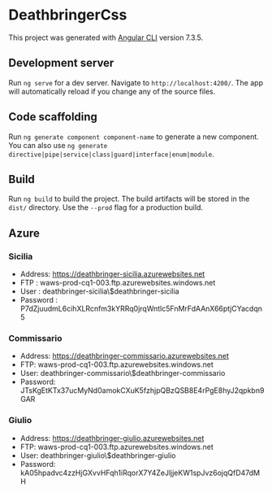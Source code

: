 # DeathbringerCss

This project was generated with [Angular CLI](https://github.com/angular/angular-cli) version 7.3.5.

## Development server

Run `ng serve` for a dev server. Navigate to `http://localhost:4200/`. The app will automatically reload if you change any of the source files.

## Code scaffolding

Run `ng generate component component-name` to generate a new component. You can also use `ng generate directive|pipe|service|class|guard|interface|enum|module`.

## Build

Run `ng build` to build the project. The build artifacts will be stored in the `dist/` directory. Use the `--prod` flag for a production build.

## Azure

### Sicilia
- Address: https://deathbringer-sicilia.azurewebsites.net 
- FTP      : waws-prod-cq1-003.ftp.azurewebsites.windows.net
- User     : deathbringer-sicilia\\$deathbringer-sicilia
- Password : P7dZjuudmL6cihXLRcnfm3kYRRq0jrqWntlc5FnMrFdAAnX66ptjCYacdqn5

### Commissario
- Address: https://deathbringer-commissario.azurewebsites.net 
- FTP: waws-prod-cq1-003.ftp.azurewebsites.windows.net
- User: deathbringer-commissario\\$deathbringer-commissario
- Password: JTsKgEtKTx37ucMyNd0amokCXuK5fzhjpQBzQSB8E4rPgE8hyJ2qpkbn9GAR

### Giulio
- Address: https://deathbringer-giulio.azurewebsites.net 
- FTP: waws-prod-cq1-003.ftp.azurewebsites.windows.net
- User: deathbringer-giulio\\$deathbringer-giulio
- Password: kA05hpadvc4zzHjGXvvHFqh1iRqorX7Y4ZeJljjeKW1spJvz6ojqQfD47dMH
